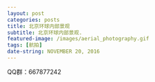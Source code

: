 ```yaml
---
layout: post
categories: posts
title: 北京环球内部景观
subtitle: 北京环球内部景观.
featured-image: /images/aerial_photography.gif
tags: [航拍]
date-string: NOVEMBER 20, 2016
---
```


QQ群：667877242
